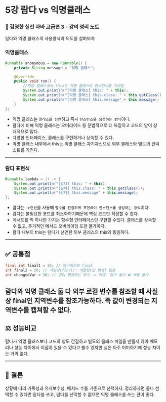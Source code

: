 # 5강 람다 vs 익명클래스
### 📝 김영한 실전 자바 고급편 3 - 강의 정리 노트

람다와 익명 클래스의 사용방식과 의도를 살펴보자


### 익명클래스

```java
Runnable anonymous = new Runnable() {
    private String message = "익명 클래스";

    @Override
    public void run() {
        //익명 클래스에서 this는 익명 클래스의 인스턴스를 가리킴
        System.out.println("[익명 클래스] this: " + this);
        System.out.println("[익명 클래스] this.class: " + this.getClass());
        System.out.println("[익명 클래스] this.message" + this.message);
    }
};
```
- 익명 클래스는 `클래스를 선언`하고 즉시 `인스턴스를 생성하는 방식`이다.
- 람다에 비해 익명 클래스는 오버라이드 등 문법적으로 더 복잡하고 코드의 양이 상대적으로 많다.
- 다양한 인터페이스, 클래스를 구현하거나 상속할 수 있다.
- 익명 클래스 내부에서 this는 익명 클래스 자기자신으로 외부 클래스와 별도의 컨텍스트를 가진다.

---

### 람다 표현식

```java
Runnable lambda = () -> {
    System.out.println("[람다] this: " + this);
    System.out.println("[람다] this.class: " + this.getClass());
    System.out.println("[람다] this.message" + this.message);
};
```

- 람다는 `->연산`를 사용해 `함수를 간결하게 표현하여 인스턴스를 생성하는 방식`이다. 
- 람다는 불필요한 코드를 최소화하기때문에 핵심 코드만 작성할 수 있다.
- 메서드를 딱 하나만 가지는 함수형 인터페이스만 구현할 수있다. 클래스를 상속할 수 없고, 추가적인 메서드 오버라이딩 또한 불가하다.
- 람다 내부의 this는 람다가 선언한 외부 클래스의 this와 동일하다.

---

## ✅ 공통점
```java
final int final1 = 10; // 명시적으로 final
int final2 = 20; // 사실상(final): 재할당(값 변경) 없음 
int changedVar = 30; // 값이 변경되는 변수 -> 익명, 람다 둘다 ❌ 사용 불가
```
람다와 익명 클래스 둘 다 외부 로컬 변수를 참조할 떄 사실상 final인 지역변수를 참조가능하다.
즉 값이 변경되는 지역변수를 캡쳐할 수 없다.
--- 
## ⚖️ 성능비교
람다가 익명 클래스보다 코드의 양도 간결하고 별도의 클래스 파일을 만들지 않아 메모리나 성능 차이에서 이점이
있을 수 있다고 볼수 있지만 실은 아주 미미하기에 성능 차이는 거의 없다.

---
## 🚨 결론
상황에 따라 가독성과 유지보수성, 메서드 수를 기준으로 선택하자.
정리하자면 둘다 선택할 수 있다면 람다를 쓰고,
람다를 선택할 수 없으면 익명 클래스를 쓰는 편이 좋다.
